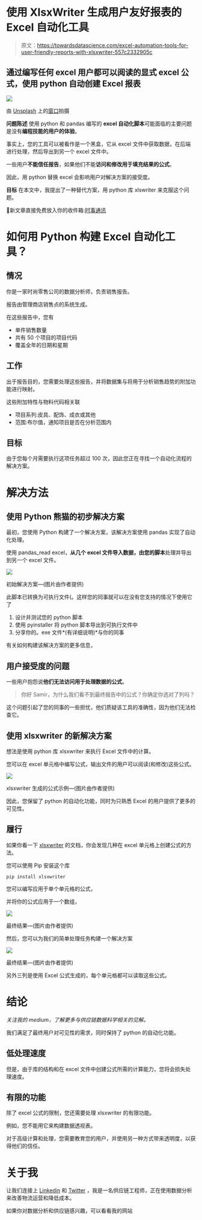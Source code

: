 # 使用 XlsxWriter 生成用户友好报表的 Excel 自动化工具

> 原文：<https://towardsdatascience.com/excel-automation-tools-for-user-friendly-reports-with-xlsxwriter-557c2332905c>

## 通过编写任何 excel 用户都可以阅读的显式 excel 公式，使用 python 自动创建 Excel 报表

![](img/fc280756ae25437664ef17f37e1da461.png)

由 [Unsplash](https://unsplash.com?utm_source=medium&utm_medium=referral) 上的[窗口](https://unsplash.com/@windows?utm_source=medium&utm_medium=referral)拍摄

**问题陈述** 使用 python 和 pandas 编写的 **excel 自动化脚本**可能面临的主要问题是没有**编程技能的用户的体验**。

事实上，您的工具可以被看作是一个黑盒，它从 excel 文件中获取数据，在后端进行处理，然后导出到另一个 excel 文件中。

一些用户**不能信任报告**，如果他们不能**访问和修改用于填充结果的公式**。

因此，用 python 替换 excel 会影响用户对解决方案的接受度。

**目标** 在本文中，我提出了一种替代方案，用 python 库 xlswriter 来克服这个问题。

💌新文章直接免费放入你的收件箱:[时事通讯](https://www.samirsaci.com/#/portal/signup)

# 如何用 Python 构建 Excel 自动化工具？

## **情况**

你是一家时尚零售公司的数据分析师，负责销售报告。

报告由管理商店销售点的系统生成。

在这些报告中，您有

*   单件销售数量
*   共有 50 个项目的项目代码
*   覆盖全年的日期和星期

## 工作

出于报告目的，您需要处理这些报告，并将数据集与将用于分析销售趋势的附加功能进行映射。

这些附加特性与物料代码相关联

*   项目系列:皮具、配饰、成衣或其他
*   范围:布尔值，通知项目是否在分析范围内

## 目标

由于您每个月需要执行这项任务超过 100 次，因此您正在寻找一个自动化流程的解决方案。

[](http://samirsaci.com)  

# 解决方法

## 使用 Python 熊猫的初步解决方案

最初，您使用 Python 构建了一个解决方案，该解决方案使用 pandas 实现了自动化处理。

使用 pandas_read excel，**从几个 excel 文件导入数据，由您的脚本**处理并导出到另一个 excel 文件。

![](img/545948d4c58e27f21baff35755164c63.png)

初始解决方案—(图片由作者提供)

此脚本已转换为可执行文件(。这样您的同事就可以在没有您支持的情况下使用它了

1.  设计并测试您的 python 脚本
2.  使用 pyinstaller 将 python 脚本导出到可执行文件中
3.  分享你的。exe 文件*(有详细说明)*与你的同事

有关如何构建该解决方案的更多信息，

[](https://www.samirsaci.com/build-excel-automation-tools-with-python/)  

## 用户接受度的问题

一些用户抱怨说**他们无法访问用于处理数据的公式**。

> 你好 Samir，为什么我们看不到最终报告中的公式？你确定你选对了列吗？

这个问题引起了您的同事的一些担忧，他们质疑该工具的准确性，因为他们无法检查它。

## 使用 xlsxwriter 的新解决方案

想法是使用 python 库 xlsxwriter 来执行 Excel 文件中的计算。

您可以在 excel 单元格中编写公式，输出文件的用户可以阅读(和修改)这些公式。

![](img/c26473df0bec4bfe9250f16c3759217d.png)

xlsxwriter 生成的公式示例—(图片由作者提供)

因此，您保留了 python 的自动化功能，同时为只熟悉 Excel 的用户提供了更多的可见性。

## 履行

如果你看一下 [xlsxwriter](https://xlsxwriter.readthedocs.io/) 的文档，你会发现几种在 excel 单元格上创建公式的方法。

您可以使用 Pip 安装这个库

```
pip install xlsxwriter
```

您可以编写应用于单个单元格的公式，

并将你的公式应用于一个数组，

![](img/662635a46ca05473a31ebc90db4336f7.png)

最终结果—(图片由作者提供)

然后，您可以为我们的简单处理任务构建一个解决方案

![](img/bf0959493a061595d671a7183c37ff4c.png)

最终结果—(图片由作者提供)

另外三列是使用 Excel 公式生成的，每个单元格都可以读取这些公式。

# 结论

*关注我的 medium，了解更多与供应链数据科学相关的见解。*

我们满足了最终用户对可见性的需求，同时保持了 python 的自动化功能。

## 低处理速度

但是，由于库的结构和在 excel 文件中创建公式所需的计算能力，您将会损失处理速度。

## 有限的功能

除了 excel 公式的限制，您还需要处理 xlsxwriter 的有限功能。

例如，您不能用它来构建数据透视表。

对于高级计算和处理，您需要教育您的用户，并使用另一种方式带来透明度，以获得他们的信任。

# 关于我

让我们连接上 [Linkedin](https://www.linkedin.com/in/samir-saci/) 和 [Twitter](https://twitter.com/Samir_Saci_) ，我是一名供应链工程师，正在使用数据分析来改善物流运营和降低成本。

如果你对数据分析和供应链感兴趣，可以看看我的网站

[](https://samirsaci.com) 